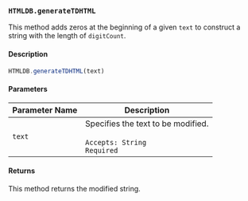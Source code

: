 ### `HTMLDB.generateTDHTML`

This method adds zeros at the beginning of a given `text` to construct a string with the length of `digitCount`.

#### Description

```javascript
HTMLDB.generateTDHTML(text)
```

#### Parameters

| Parameter Name             | Description                               |
| -------------------------- | ----------------------------------------- |
| `text` | Specifies the text to be modified.<br><br>`Accepts: String`<br>`Required` |

#### Returns

This method returns the modified string.